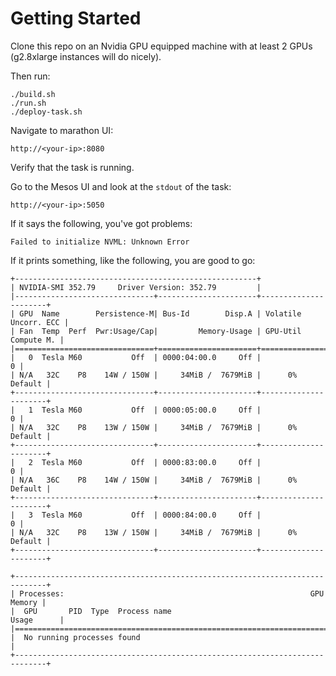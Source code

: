# Getting Started

Clone this repo on an Nvidia GPU equipped machine with at least 2 GPUs
(g2.8xlarge instances will do nicely).

Then run:

    ./build.sh
    ./run.sh
    ./deploy-task.sh

Navigate to marathon UI:

    http://<your-ip>:8080

Verify that the task is running.

Go to the Mesos UI and look at the `stdout` of the task:

    http://<your-ip>:5050

If it says the following, you've got problems:

    Failed to initialize NVML: Unknown Error

If it prints something, like the following, you are good to go:

    +------------------------------------------------------+                       
    | NVIDIA-SMI 352.79     Driver Version: 352.79         |                       
    |-------------------------------+----------------------+----------------------+
    | GPU  Name        Persistence-M| Bus-Id        Disp.A | Volatile Uncorr. ECC |
    | Fan  Temp  Perf  Pwr:Usage/Cap|         Memory-Usage | GPU-Util  Compute M. |
    |===============================+======================+======================|
    |   0  Tesla M60           Off  | 0000:04:00.0     Off |                    0 |
    | N/A   32C    P8    14W / 150W |     34MiB /  7679MiB |      0%      Default |
    +-------------------------------+----------------------+----------------------+
    |   1  Tesla M60           Off  | 0000:05:00.0     Off |                    0 |
    | N/A   32C    P8    13W / 150W |     34MiB /  7679MiB |      0%      Default |
    +-------------------------------+----------------------+----------------------+
    |   2  Tesla M60           Off  | 0000:83:00.0     Off |                    0 |
    | N/A   36C    P8    14W / 150W |     34MiB /  7679MiB |      0%      Default |
    +-------------------------------+----------------------+----------------------+
    |   3  Tesla M60           Off  | 0000:84:00.0     Off |                    0 |
    | N/A   32C    P8    13W / 150W |     34MiB /  7679MiB |      0%      Default |
    +-------------------------------+----------------------+----------------------+
                                                                                   
    +-----------------------------------------------------------------------------+
    | Processes:                                                       GPU Memory |
    |  GPU       PID  Type  Process name                               Usage      |
    |=============================================================================|
    |  No running processes found                                                 |
    +-----------------------------------------------------------------------------+


